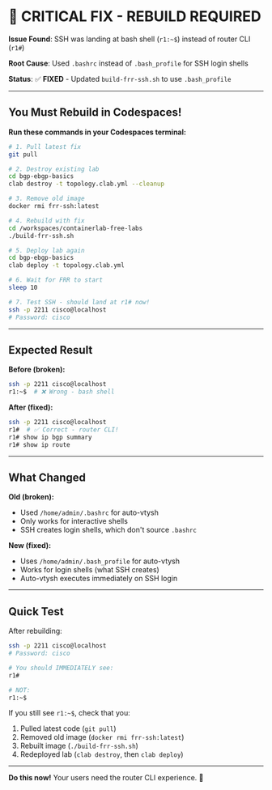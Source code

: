 # 🚨 CRITICAL FIX - REBUILD REQUIRED

**Issue Found**: SSH was landing at bash shell (`r1:~$`) instead of router CLI (`r1#`)

**Root Cause**: Used `.bashrc` instead of `.bash_profile` for SSH login shells

**Status**: ✅ **FIXED** - Updated `build-frr-ssh.sh` to use `.bash_profile`

---

## You Must Rebuild in Codespaces!

**Run these commands in your Codespaces terminal:**

```bash
# 1. Pull latest fix
git pull

# 2. Destroy existing lab
cd bgp-ebgp-basics
clab destroy -t topology.clab.yml --cleanup

# 3. Remove old image
docker rmi frr-ssh:latest

# 4. Rebuild with fix
cd /workspaces/containerlab-free-labs
./build-frr-ssh.sh

# 5. Deploy lab again
cd bgp-ebgp-basics
clab deploy -t topology.clab.yml

# 6. Wait for FRR to start
sleep 10

# 7. Test SSH - should land at r1# now!
ssh -p 2211 cisco@localhost
# Password: cisco
```

---

## Expected Result

**Before (broken):**
```bash
ssh -p 2211 cisco@localhost
r1:~$  # ❌ Wrong - bash shell
```

**After (fixed):**
```bash
ssh -p 2211 cisco@localhost
r1#  # ✅ Correct - router CLI!
r1# show ip bgp summary
r1# show ip route
```

---

## What Changed

**Old (broken):**
- Used `/home/admin/.bashrc` for auto-vtysh
- Only works for interactive shells
- SSH creates login shells, which don't source `.bashrc`

**New (fixed):**
- Uses `/home/admin/.bash_profile` for auto-vtysh
- Works for login shells (what SSH creates)
- Auto-vtysh executes immediately on SSH login

---

## Quick Test

After rebuilding:

```bash
ssh -p 2211 cisco@localhost
# Password: cisco

# You should IMMEDIATELY see:
r1#

# NOT:
r1:~$
```

If you still see `r1:~$`, check that you:
1. Pulled latest code (`git pull`)
2. Removed old image (`docker rmi frr-ssh:latest`)
3. Rebuilt image (`./build-frr-ssh.sh`)
4. Redeployed lab (`clab destroy`, then `clab deploy`)

---

**Do this now!** Your users need the router CLI experience. 🚀
